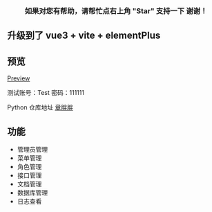 ### <center>如果对您有帮助，请帮忙点右上角 "Star" 支持一下 谢谢！

## 升级到了 vue3 + vite + elementPlus

## 预览

[Preview](https://test.ig132n.cn/ "Preview")

测试账号：Test 密码：111111

Python 仓库地址 [章胖胖](https://github.com/huzidabanzhang/python-admin "章胖胖")

## 功能

-   管理员管理
-   菜单管理
-   角色管理
-   接口管理
-   文档管理
-   数据库管理
-   日志查看
